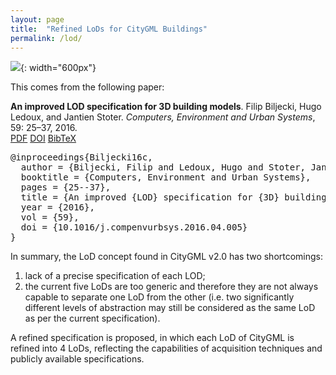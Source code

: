 ```yaml
---
layout: page
title:  "Refined LoDs for CityGML Buildings"
permalink: /lod/
---
```


![](https://camo.githubusercontent.com/8af377060c48862f4af469a91bdcd172f2fc300c/68747470733a2f2f33642e626b2e747564656c66742e6e6c2f62696c6a65636b692f636f64652f696d672f52332d726566696e65644c4f44732e706e67){: width="600px"}

This comes from the following paper:

<div class="filteredelement"><strong>An improved LOD specification for 3D building models</strong>. Filip Biljecki, Hugo Ledoux, and Jantien Stoter. <em>Computers, Environment and Urban Systems</em>, 59: 25&ndash;37, 2016. <br /> <a href="http://filip.biljecki.com/publications/2016_ceus_improved_lod.pdf"><i class="fa fa-file-pdf-o"></i> PDF</a> <a href="http://doi.org/10.1016/j.compenvurbsys.2016.04.005"><i class="fa fa-external-link"></i> DOI</a> <a href="#bibBiljecki16c" data-toggle="collapse"><i class="fa fa-caret-square-o-down"></i> BibTeX</a><div id="bibBiljecki16c" class="collapse" tabindex="-1"><pre class="bibtex">@inproceedings{Biljecki16c,
  author = {Biljecki, Filip and Ledoux, Hugo and Stoter, Jantien},
  booktitle = {Computers, Environment and Urban Systems},
  pages = {25--37},
  title = {An improved {LOD} specification for {3D} building models},
  year = {2016},
  vol = {59},
  doi = {10.1016/j.compenvurbsys.2016.04.005}
}</pre></div></div>

In summary, the LoD concept found in CityGML v2.0 has two shortcomings:

  1. lack of a precise specification of each LOD;
  2. the current five LoDs are too generic and therefore they are not always capable to separate one LoD from the other (i.e. two significantly different levels of abstraction may still be considered as the same LoD as per the current specification).

A refined specification is proposed, in which each LoD of CityGML is refined into 4 LoDs, reflecting the capabilities of acquisition techniques and publicly available specifications. 
